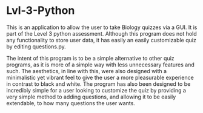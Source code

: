 # Lvl-3-Python

This is an application to allow the user to take Biology quizzes via a GUI. It is part of the Level 3 python assessment.
Although this program does not hold any functionality to store user data, it has easily an easily customizable quiz by editing questions.py.

The intent of this program is to be a simple alternative to other quiz programs, as it is more of a simple way with less unnecessary features and such. The aesthetics, in line with this, were also designed with a minimalistic yet vibrant feel to give the user a more pleasurable experience in contrast to black and white. The program has also been designed to be incredibly simple for a user looking to customize the quiz by providing a very simple method to adding questions, and allowing it to be easily extendable, to how many questions the user wants.
